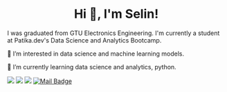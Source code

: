<h1 align="center">Hi 👋, I'm Selin!</h1>
<p align="left"> I was graduated from GTU Electronics Engineering. I'm currently a student at Patika.dev's Data Science and Analytics Bootcamp.</h3>

<p align="left"> 👀 I’m interested in data science and machine learning models.
<p align="left"> 🌱 I’m currently learning data science and analytics, python.

[![](https://img.shields.io/badge/linkedin-%230077B5.svg?&style=for-the-badge&logo=linkedin&logoColor=white)](https://www.linkedin.com/in/selin-unlu/)
[![](https://img.shields.io/badge/hackerrank-%230077B5.svg?&style=for-the-badge&logo=hackerrank&logoColor=white)](https://www.hackerrank.com/selinunlu/)
  [![](https://img.shields.io/badge/kaggle-%230077B5.svg?&style=for-the-badge&logo=hackerrank&logoColor=white)](https://www.kaggle.com/selinunlu/)
[![Mail Badge](https://img.shields.io/badge/slinunlu@gmail.com-c14438?style=for-the-badge&logo=Gmail&logoColor=white&link=mailto:slinunlu@gmail.com)](mailto:slinunlu@gmail.com)
